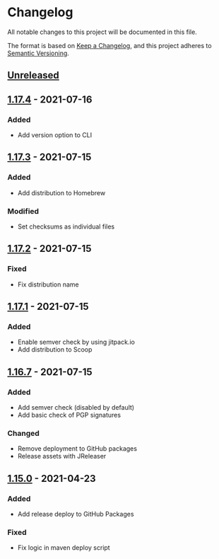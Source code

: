 # Changelog
All notable changes to this project will be documented in this file.

The format is based on [Keep a Changelog](https://keepachangelog.com/en/1.0.0/),
and this project adheres to [Semantic Versioning](https://semver.org/spec/v2.0.0.html).

## [Unreleased]

## [1.17.4] - 2021-07-16

### Added
- Add version option to CLI

## [1.17.3] - 2021-07-15

### Added
- Add distribution to Homebrew

### Modified
- Set checksums as individual files

## [1.17.2] - 2021-07-15

### Fixed
- Fix distribution name

## [1.17.1] - 2021-07-15

### Added
- Enable semver check by using jitpack.io
- Add distribution to Scoop

## [1.16.7] - 2021-07-15

### Added
- Add semver check (disabled by default)
- Add basic check of PGP signatures

### Changed
- Remove deployment to GitHub packages
- Release assets with JReleaser

## [1.15.0] - 2021-04-23

### Added
- Add release deploy to GitHub Packages

### Fixed
- Fix logic in maven deploy script

[Unreleased]: https://github.com/nbbrd/sandbox/compare/v1.17.4...HEAD
[1.17.4]: https://github.com/nbbrd/sandbox/compare/v1.17.3...v1.17.4
[1.17.3]: https://github.com/nbbrd/sandbox/compare/v1.17.2...v1.17.3
[1.17.2]: https://github.com/nbbrd/sandbox/compare/v1.17.1...v1.17.2
[1.17.1]: https://github.com/nbbrd/sandbox/compare/v1.16.7...v1.17.1
[1.16.7]: https://github.com/nbbrd/sandbox/compare/v1.15.0...v1.16.7
[1.15.0]: https://github.com/nbbrd/sandbox/releases/tag/v1.15.0
